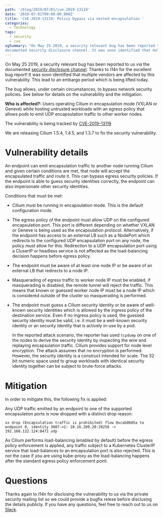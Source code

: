 ```yaml
---
path: '/blog/2019/07/01/cve-2019-13119'
date: '2019-07-01T09:00:00.000Z'
title: 'CVE-2019-13119: Policy bypass via nested encapsulation '
categories:
  - Technology
tags:
  - security
  - cve
ogSummary: "On May 25 2019, a security relevant bug has been reported to us via the
documented security disclosure channel. It was soon identified that multiple vendors are affected by this vulnerability. This lead to an embargo period which is being lifted today. The bug allows, under certain circumstances, to bypass network security policies. See below for details on the vulnerability and the mitigation."
---
```


On May 25 2019, a security relevant bug has been reported to us via the
documented [security disclosure channel](https://github.com/cilium/cilium/blob/master/SECURITY.md).
Thanks to _l14n_ for the excellent bug report! It was soon identified that
multiple vendors are affected by this vulnerability. This lead to an embargo
period which is being lifted today.

The bug allows, under certain circumstances, to bypass network security
policies. See below for details on the vulnerability and the mitigation.

**Who is affected?:**
Users operating Cilium in encapsulation mode (VXLAN or Geneve) while hosting
untrusted workloads with an egress policy that allows pods to emit UDP
encapsulation traffic to other worker nodes.

The vulnerability is being tracked by [CVE-2019-13119](https://cve.mitre.org/cgi-bin/cvename.cgi?name=CVE-2019-13119)

We are releasing Cilium 1.5.4, 1.4.5, and 1.3.7 to fix the security vulnerability.

# Vulnerability details

An endpoint can emit encapsulation traffic to another node running Cilium and
given certain conditions are met, that node will accept the encapsulated
traffic and route it. This can bypass egress security policies. If the endpoint
is able to guess security identities correctly, the endpoint can also
impersonate other security identities.

Conditions that must be met:

- Cilium must be running in encapsulation mode. This is the default
  configuration mode.

- The egress policy of the endpoint must allow UDP on the configured
  encapsulation port. This port is different depending on whether VXLAN
  or Geneve is being used as the encapsulation protocol. Alternatively, if the
  endpoint has access to an external LB such as a NodePort which redirects to
  the configured UDP encapsulation port on any node, the policy must allow for
  this. Redirection to a UDP encapsulation port using a CluserIP or headless
  service is not affected as the load-balancing decision happens before egress
  policy.

- The endpoint must be aware of at least one node IP or be aware of an
  external LB that redirects to a node IP.

- Masquerading of egress traffic to worker node IP must be enabled,
  if masquerading is disabled, the remote tunnel will reject the traffic. This
  means that known or guessed worker node IP must be a node IP which is
  considered outside of the cluster so masquerading is performed.

- The endpoint must guess a Cilium security identity or be aware of well-known
  security identities which is allowed by the ingress policy of the destination
  service. Even if no ingress policy is used, the guessed security identity
  must be valid, i.e. it must be a well-known security identity or an security
  identity that is actively in-use by a pod.

  In the reported attack scenario, the reporter has used `tcpdump` on one of
  the nodes to derive the security identity by inspecting the wire and
  replaying encapsulation traffic. Cilium provides support for node level
  encryption. The attack assumes that no encryption is performed. However, the
  security identity is a construct intended for scale. The 32 bit numeric space
  used to group workloads with identical security identity together can be
  subject to brute-force attacks.

# Mitigation

In order to mitigate this, the following fix is applied:

Any UDP traffic emitted by an endpoint to one of the supported encapsulation
ports is now dropped with a distinct drop reason:

```
xx drop (Encapsulation traffic is prohibited) flow 0xcab0685a to endpoint 0, identity 3087->2: 10.16.209.20:39258 -> 192.168.122.124:8472 udp
```

As Cilium performs load-balancing (enabled by default) before the egress
policy enforcement is applied, any traffic subject to a Kubernetes ClusterIP
service that load-balances to an encapsulation port is also rejected. This
is _not_ the case if you are using kube-proxy as the load-balancing happens
after the standard egress policy enforcement point.

# Questions

Thanks again to _l14n_ for disclosing the vulnerability to us via the private
security mailing list so we could provide a bugfix relese before disclusing the
details publicly. If you have any questions, feel free to reach out to us on
[Slack](https://cilium.io/slack).
